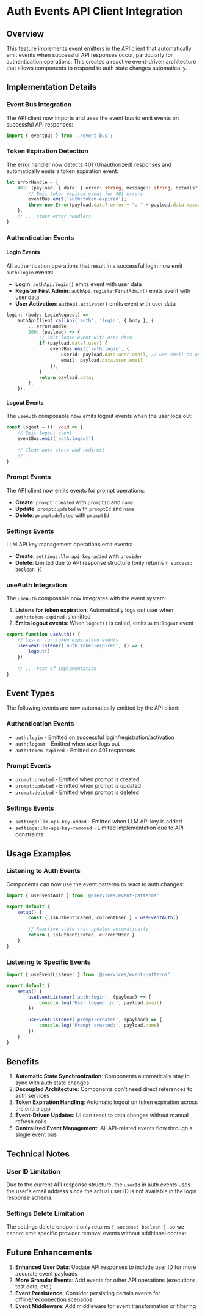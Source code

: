 # Auth Events API Client Integration

## Overview

This feature implements event emitters in the API client that automatically emit events when successful API responses occur, particularly for authentication operations. This creates a reactive event-driven architecture that allows components to respond to auth state changes automatically.

## Implementation Details

### Event Bus Integration

The API client now imports and uses the event bus to emit events on successful API responses:

```typescript
import { eventBus } from './event-bus';
```

### Token Expiration Detection

The error handler now detects 401 (Unauthorized) responses and automatically emits a token expiration event:

```typescript
let errorHandle = {
    401: (payload: { data: { error: string, message?: string, details?: unknown } }) => {
        // Emit token expired event for 401 errors
        eventBus.emit('auth:token-expired');
        throw new Error(payload.data?.error + ": " + payload.data.message || 'Unauthorized');
    },
    // ... other error handlers
}
```

### Authentication Events

#### Login Events
All authentication operations that result in a successful login now emit `auth:login` events:

- **Login**: `authApi.login()` emits event with user data
- **Register First Admin**: `authApi.registerFirstAdmin()` emits event with user data  
- **User Activation**: `authApi.activate()` emits event with user data

```typescript
login: (body: LoginRequest) =>
    authApiClient.callApi('auth', 'login', { body }, {
        ...errorHandle,
        200: (payload) => {
            // Emit login event with user data
            if (payload.data?.user) {
                eventBus.emit('auth:login', {
                    userId: payload.data.user.email, // Use email as userId since id is not available
                    email: payload.data.user.email
                });
            }
            return payload.data;
        },
    }),
```

#### Logout Events
The `useAuth` composable now emits logout events when the user logs out:

```typescript
const logout = (): void => {
    // Emit logout event
    eventBus.emit('auth:logout')
    
    // Clear auth state and redirect
    // ...
}
```

### Prompt Events

The API client now emits events for prompt operations:

- **Create**: `prompt:created` with `promptId` and `name`
- **Update**: `prompt:updated` with `promptId` and `name`  
- **Delete**: `prompt:deleted` with `promptId`

### Settings Events

LLM API key management operations emit events:

- **Create**: `settings:llm-api-key-added` with `provider`
- **Delete**: Limited due to API response structure (only returns `{ success: boolean }`)

### useAuth Integration

The `useAuth` composable now integrates with the event system:

1. **Listens for token expiration**: Automatically logs out user when `auth:token-expired` is emitted
2. **Emits logout events**: When `logout()` is called, emits `auth:logout` event

```typescript
export function useAuth() {
    // Listen for token expiration events
    useEventListener('auth:token-expired', () => {
        logout()
    })
    
    // ... rest of implementation
}
```

## Event Types

The following events are now automatically emitted by the API client:

### Authentication Events
- `auth:login` - Emitted on successful login/registration/activation
- `auth:logout` - Emitted when user logs out
- `auth:token-expired` - Emitted on 401 responses

### Prompt Events  
- `prompt:created` - Emitted when prompt is created
- `prompt:updated` - Emitted when prompt is updated
- `prompt:deleted` - Emitted when prompt is deleted

### Settings Events
- `settings:llm-api-key-added` - Emitted when LLM API key is added
- `settings:llm-api-key-removed` - Limited implementation due to API constraints

## Usage Examples

### Listening to Auth Events

Components can now use the event patterns to react to auth changes:

```typescript
import { useEventAuth } from '@/services/event-patterns'

export default {
    setup() {
        const { isAuthenticated, currentUser } = useEventAuth()
        
        // Reactive state that updates automatically
        return { isAuthenticated, currentUser }
    }
}
```

### Listening to Specific Events

```typescript
import { useEventListener } from '@/services/event-patterns'

export default {
    setup() {
        useEventListener('auth:login', (payload) => {
            console.log('User logged in:', payload.email)
        })
        
        useEventListener('prompt:created', (payload) => {
            console.log('Prompt created:', payload.name)
        })
    }
}
```

## Benefits

1. **Automatic State Synchronization**: Components automatically stay in sync with auth state changes
2. **Decoupled Architecture**: Components don't need direct references to auth services
3. **Token Expiration Handling**: Automatic logout on token expiration across the entire app
4. **Event-Driven Updates**: UI can react to data changes without manual refresh calls
5. **Centralized Event Management**: All API-related events flow through a single event bus

## Technical Notes

### User ID Limitation
Due to the current API response structure, the `userId` in auth events uses the user's email address since the actual user ID is not available in the login response schema.

### Settings Delete Limitation  
The settings delete endpoint only returns `{ success: boolean }`, so we cannot emit specific provider removal events without additional context.

## Future Enhancements

1. **Enhanced User Data**: Update API responses to include user ID for more accurate event payloads
2. **More Granular Events**: Add events for other API operations (executions, test data, etc.)
3. **Event Persistence**: Consider persisting certain events for offline/reconnection scenarios
4. **Event Middleware**: Add middleware for event transformation or filtering
